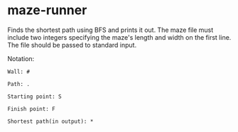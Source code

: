 # maze-runner
Finds the shortest path using BFS and prints it out.
The maze file must include two integers specifying the maze's length and width on the first line.
The file should be passed to standard input.

Notation:

	Wall: #

	Path: .

	Starting point: S

	Finish point: F
	
	Shortest path(in output): *
